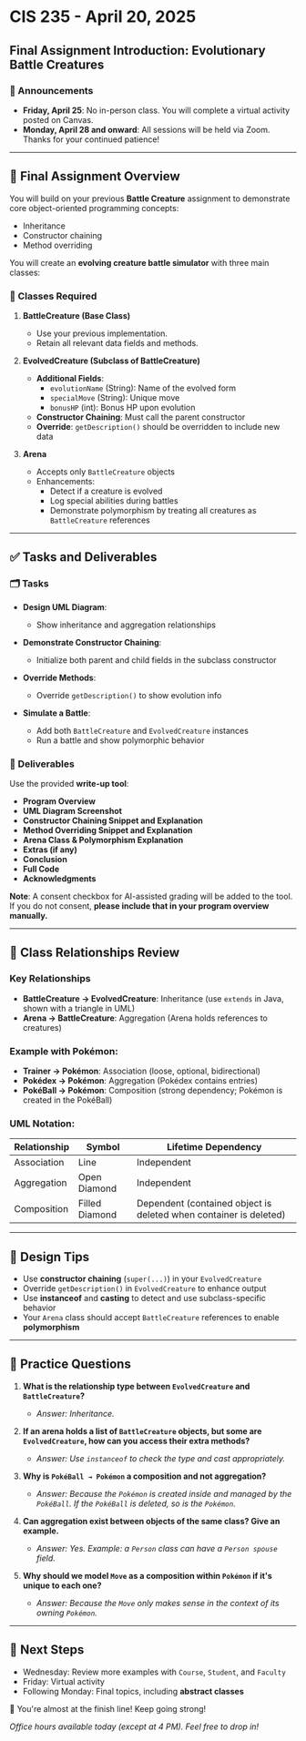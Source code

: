 # CIS 235 - April 20, 2025

## Final Assignment Introduction: Evolutionary Battle Creatures

### 📢 Announcements
- **Friday, April 25**: No in-person class. You will complete a virtual activity posted on Canvas.
- **Monday, April 28 and onward**: All sessions will be held via Zoom. Thanks for your continued patience!

---

## 🧪 Final Assignment Overview
You will build on your previous **Battle Creature** assignment to demonstrate core object-oriented programming concepts:
- Inheritance
- Constructor chaining
- Method overriding

You will create an **evolving creature battle simulator** with three main classes:

### 🔧 Classes Required
1. **BattleCreature (Base Class)**
    - Use your previous implementation.
    - Retain all relevant data fields and methods.

2. **EvolvedCreature (Subclass of BattleCreature)**
    - **Additional Fields**:
        - `evolutionName` (String): Name of the evolved form
        - `specialMove` (String): Unique move
        - `bonusHP` (int): Bonus HP upon evolution
    - **Constructor Chaining**: Must call the parent constructor
    - **Override**: `getDescription()` should be overridden to include new data

3. **Arena**
    - Accepts only `BattleCreature` objects
    - Enhancements:
        - Detect if a creature is evolved
        - Log special abilities during battles
        - Demonstrate polymorphism by treating all creatures as `BattleCreature` references

---

## ✅ Tasks and Deliverables
### 🗂 Tasks
- **Design UML Diagram**:
    - Show inheritance and aggregation relationships

- **Demonstrate Constructor Chaining**:
    - Initialize both parent and child fields in the subclass constructor

- **Override Methods**:
    - Override `getDescription()` to show evolution info

- **Simulate a Battle**:
    - Add both `BattleCreature` and `EvolvedCreature` instances
    - Run a battle and show polymorphic behavior

### 📄 Deliverables
Use the provided **write-up tool**:
- **Program Overview**
- **UML Diagram Screenshot**
- **Constructor Chaining Snippet and Explanation**
- **Method Overriding Snippet and Explanation**
- **Arena Class & Polymorphism Explanation**
- **Extras (if any)**
- **Conclusion**
- **Full Code**
- **Acknowledgments**

**Note**: A consent checkbox for AI-assisted grading will be added to the tool. If you do not consent, **please include that in your program overview manually.**

---

## 🔁 Class Relationships Review
### Key Relationships
- **BattleCreature → EvolvedCreature**: Inheritance (use `extends` in Java, shown with a triangle in UML)
- **Arena → BattleCreature**: Aggregation (Arena holds references to creatures)

### Example with Pokémon:
- **Trainer → Pokémon**: Association (loose, optional, bidirectional)
- **Pokédex → Pokémon**: Aggregation (Pokédex contains entries)
- **PokéBall → Pokémon**: Composition (strong dependency; Pokémon is created in the PokéBall)

### UML Notation:
| Relationship    | Symbol         | Lifetime Dependency         |
|------------------|------------------|------------------------------|
| Association      | Line             | Independent                 |
| Aggregation      | Open Diamond     | Independent                 |
| Composition      | Filled Diamond   | Dependent (contained object is deleted when container is deleted) |

---

## 🌟 Design Tips
- Use **constructor chaining** (`super(...)`) in your `EvolvedCreature`
- Override `getDescription()` in `EvolvedCreature` to enhance output
- Use **instanceof** and **casting** to detect and use subclass-specific behavior
- Your `Arena` class should accept `BattleCreature` references to enable **polymorphism**

---

## 🧠 Practice Questions
1. **What is the relationship type between `EvolvedCreature` and `BattleCreature`?**
    - _Answer: Inheritance._

2. **If an arena holds a list of `BattleCreature` objects, but some are `EvolvedCreature`, how can you access their extra methods?**
    - _Answer: Use `instanceof` to check the type and cast appropriately._

3. **Why is `PokéBall → Pokémon` a composition and not aggregation?**
    - _Answer: Because the `Pokémon` is created inside and managed by the `PokéBall`. If the `PokéBall` is deleted, so is the `Pokémon`._

4. **Can aggregation exist between objects of the same class? Give an example.**
    - _Answer: Yes. Example: a `Person` class can have a `Person spouse` field._

5. **Why should we model `Move` as a composition within `Pokémon` if it's unique to each one?**
    - _Answer: Because the `Move` only makes sense in the context of its owning `Pokémon`._

---

## 🏁 Next Steps
- Wednesday: Review more examples with `Course`, `Student`, and `Faculty`
- Friday: Virtual activity
- Following Monday: Final topics, including **abstract classes**

🎉 You're almost at the finish line! Keep going strong!

_Office hours available today (except at 4 PM). Feel free to drop in!_